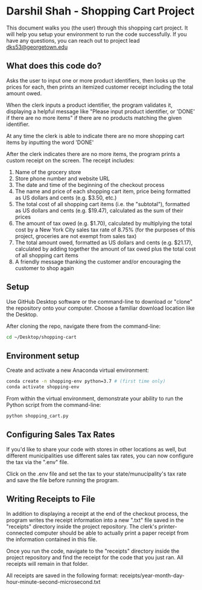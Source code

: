 # Darshil Shah - Shopping Cart Project

This document walks you (the user) through this shopping cart project. It will help you setup your environment to run the code successfully. If you have any questions, you can reach out to project lead dks53@georgetown.edu

## What does this code do?

Asks the user to input one or more product identifiers, then looks up the prices for each, then prints an itemized customer receipt including the total amount owed.

When the clerk inputs a product identifier, the program validates it, displaying a helpful message like "Please input product identifier, or 'DONE' if there are no more items" if there are no products matching the given identifier.

At any time the clerk is able to indicate there are no more shopping cart items by inputting the word 'DONE'

After the clerk indicates there are no more items, the program prints a custom receipt on the screen. The receipt includes:

1) Name of the grocery store
2) Store phone number and website URL
3) The date and time of the beginning of the checkout process
4) The name and price of each shopping cart item, price being formatted as US dollars and cents (e.g. $3.50, etc.)
5) The total cost of all shopping cart items (i.e. the "subtotal"), formatted as US dollars and cents (e.g. $19.47), calculated as the sum of their prices
6) The amount of tax owed (e.g. $1.70), calculated by multiplying the total cost by a New York City sales tax rate of 8.75% (for the purposes of this project, groceries are not exempt from sales tax)
7) The total amount owed, formatted as US dollars and cents (e.g. $21.17), calculated by adding together the amount of tax owed plus the total cost of all shopping cart items
8) A friendly message thanking the customer and/or encouraging the customer to shop again

## Setup
Use GitHub Desktop software or the command-line to download or "clone" the repository onto your computer. Choose a familiar download location like the Desktop.

After cloning the repo, navigate there from the command-line: 

```sh
cd ~/Desktop/shopping-cart
```
## Environment setup

Create and activate a new Anaconda virtual environment:

```sh
conda create -n shopping-env python=3.7 # (first time only)
conda activate shopping-env
```

From within the virtual environment, demonstrate your ability to run the Python script from the command-line:

```sh
python shopping_cart.py
```

## Configuring Sales Tax Rates

If you'd like to share your code with stores in other locations as well, but different municipalities use different sales tax rates, you can now configure the tax via the ".env" file. 

Click on the .env file and set the tax to your state/munucipality's tax rate and save the file before running the program.

## Writing Receipts to File

In addition to displaying a receipt at the end of the checkout process, the program writes the receipt information into a new ".txt" file saved in the "receipts" directory inside the project repository. The clerk's printer-connected computer should be able to actually print a paper receipt from the information contained in this file.

Once you run the code, navigate to the "receipts" directory inside the project repository and find the receipt for the code that you just ran. All receipts will remain in that folder.

All receipts are saved in the following format:
receipts/year-month-day-hour-minute-second-microsecond.txt
